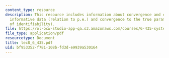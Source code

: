```yaml
---
content_type: resource
description: This resource includes information about convergence and consistency,
  informative data (relation to p.e.) and convergence to the true parameters (role
  of identifiability).
file: https://ol-ocw-studio-app-qa.s3.amazonaws.com/courses/6-435-system-identification-spring-2005/bf953352f781108bfd3de9939a530164_lec8_6_435.pdf
file_type: application/pdf
resourcetype: Document
title: lec8_6_435.pdf
uid: bf953352-f781-108b-fd3d-e9939a530164
---
```

